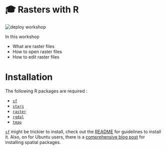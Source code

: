 # :mortar_board: Rasters with R 
![deploy workshop](https://github.com/inSilecoInc/workshop_raster/workflows/deploy%20workshop/badge.svg)

In this workshop
 
 - What are raster files 
 - How to open raster files
 - How to edit raster files


# Installation 

The following R packages are required : 

- [`sf`](https://CRAN.R-project.org/package=sf)
- [`stars`](https://CRAN.R-project.org/package=stars)
- [`raster`](https://CRAN.R-project.org/package=raster)
- [`rgdal`](https://CRAN.R-project.org/package=rgdal)
- [`tmap`](https://CRAN.R-project.org/package=tmap)

[`sf`](https://CRAN.R-project.org/package=sf) might be trickier to install, check out the [README](https://github.com/r-spatial/sf/) for guidelines to install it. Also, on for Ubuntu users, there is a [comprehensive blog post](https://geocompr.github.io/post/2020/installing-r-spatial-ubuntu/) for installing spatial packages. 
